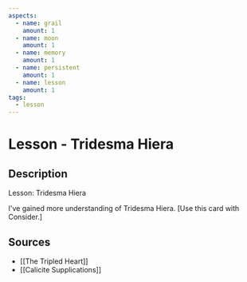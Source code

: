 ```yaml
---
aspects: 
  - name: grail
    amount: 1
  - name: moon
    amount: 1
  - name: memory
    amount: 1
  - name: persistent
    amount: 1
  - name: lesson
    amount: 1
tags:
  - lesson
---
```


# Lesson - Tridesma Hiera

## Description
Lesson: Tridesma Hiera

I've gained more understanding of Tridesma Hiera. [Use this card with Consider.]
## Sources
- [[The Tripled Heart]]
- [[Calicite Supplications]]